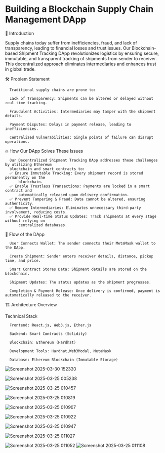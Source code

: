 # Building a Blockchain Supply Chain Management DApp

🚀 Introduction

Supply chains today suffer from inefficiencies, fraud, and lack of transparency, leading to financial losses and trust issues. Our Blockchain-based Shipment Tracking DApp revolutionizes logistics by ensuring secure, immutable, and transparent tracking of shipments from sender to receiver. This decentralized approach eliminates intermediaries and enhances trust in global trade.

🛠️ Problem Statement

      Traditional supply chains are prone to:
      
      Lack of Transparency: Shipments can be altered or delayed without real-time tracking.
      
      Fraudulent Activities: Intermediaries may tamper with the shipment details.
      
      Payment Disputes: Delays in payment release, leading to inefficiencies.
      
      Centralized Vulnerabilities: Single points of failure can disrupt operations.

🔥 How Our DApp Solves These Issues

      Our Decentralized Shipment Tracking DApp addresses these challenges by utilizing Ethereum 
      blockchain and smart contracts to:
      ✅ Ensure Immutable Tracking: Every shipment record is stored permanently on the 
          blockchain.
      ✅ Enable Trustless Transactions: Payments are locked in a smart contract and 
          automatically released upon delivery confirmation.
      ✅ Prevent Tampering & Fraud: Data cannot be altered, ensuring authenticity.
      ✅ Remove Intermediaries: Eliminates unnecessary third-party involvement, reducing costs.
      ✅ Provide Real-time Status Updates: Track shipments at every stage without relying on 
          centralized databases.

📜 Flow of the DApp

      User Connects Wallet: The sender connects their MetaMask wallet to the DApp.
      
      Create Shipment: Sender enters receiver details, distance, pickup time, and price.
      
      Smart Contract Stores Data: Shipment details are stored on the blockchain.
      
      Shipment Updates: The status updates as the shipment progresses.
      
      Completion & Payment Release: Once delivery is confirmed, payment is automatically released to the receiver.

🏗️ Architecture Overview

Technical Stack

      Frontend: React.js, Web3.js, Ether.js
      
      Backend: Smart Contracts (Solidity)
      
      Blockchain: Ethereum (Hardhat)
      
      Development Tools: Hardhat,Web3Modal, MetaMask
      
      Database: Ethereum Blockchain (Immutable Storage)

      

![Screenshot 2025-03-30 152330](https://github.com/user-attachments/assets/633bc10a-9f9e-4b7b-a837-849ce7d0bf5d)




![Screenshot 2025-03-25 005238](https://github.com/user-attachments/assets/44ce0010-ae17-4785-9789-6002ebebaa8d)



![Screenshot 2025-03-25 010457](https://github.com/user-attachments/assets/906734f9-7483-474b-a379-c4f56d4b8091)


![Screenshot 2025-03-25 010819](https://github.com/user-attachments/assets/f45d7fca-d90c-4e7c-876d-01e1643e7ebb)

![Screenshot 2025-03-25 010907](https://github.com/user-attachments/assets/3e91fa63-08a3-4a2f-be0d-c715d5655510)


![Screenshot 2025-03-25 010922](https://github.com/user-attachments/assets/13996b8d-8e18-486a-aa39-507d1ab8be73)


![Screenshot 2025-03-25 010947](https://github.com/user-attachments/assets/cdfe16c0-67e0-44e1-8c5f-520ca5e57123)



![Screenshot 2025-03-25 011027](https://github.com/user-attachments/assets/a891507d-3a3c-4a41-a809-9c0df3b06d6c)


![Screenshot 2025-03-25 011052](https://github.com/user-attachments/assets/07999bb4-9254-45dc-a7cb-f3bdd0c638e2)
![Screenshot 2025-03-25 011108](https://github.com/user-attachments/assets/76a13a61-b4fc-418f-9fd2-018e1b66caed)




      

